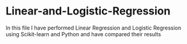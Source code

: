 # Linear-and-Logistic-Regression
In this file I have performed Linear Regression and Logistic Regression using Scikit-learn and Python and have compared their results
